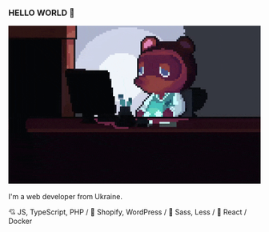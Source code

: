 ### HELLO WORLD 👋
![header](https://github.com/nodari-dev/nodari-dev/blob/main/image-hero.gif)

I'm a web developer from Ukraine.

:cupid: JS, TypeScript, PHP / :dizzy: Shopify, WordPress / :gun: Sass, Less / :ocean: React / Docker

